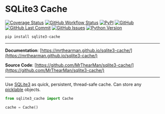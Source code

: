 # SQLite3 Cache

[![Coverage Status][coverage-badge]][coverage]
[![GitHub Workflow Status][status-badge]][status]
[![PyPI][pypi-badge]][pypi]
[![GitHub][licence-badge]][licence]
[![GitHub Last Commit][repo-badge]][repo]
[![GitHub Issues][issues-badge]][issues]
[![Python Version][version-badge]][pypi]

```shell
pip install sqlite3-cache
```

---

**Documentation**: [https://mrthearman.github.io/sqlite3-cache/](https://mrthearman.github.io/sqlite3-cache/)

**Source Code**: [https://github.com/MrThearMan/sqlite3-cache/](https://github.com/MrThearMan/sqlite3-cache/)

---

Use [SQLite3][sqlite] as quick, persistent, thread-safe cache.
Can store any [picklable][picklable] objects.

```python
from sqlite3_cache import Cache

cache = Cache()
```


[sqlite]: https://docs.python.org/3/library/sqlite3.html
[picklable]: https://docs.python.org/3/library/pickle.html

[coverage-badge]: https://coveralls.io/repos/github/MrThearMan/sqlite3-cache/badge.svg?branch=main
[status-badge]: https://img.shields.io/github/workflow/status/MrThearMan/sqlite3-cache/Tests
[pypi-badge]: https://img.shields.io/pypi/v/sqlite3-cache
[licence-badge]: https://img.shields.io/github/license/MrThearMan/sqlite3-cache
[repo-badge]: https://img.shields.io/github/last-commit/MrThearMan/sqlite3-cache
[issues-badge]: https://img.shields.io/github/issues-raw/MrThearMan/sqlite3-cache
[version-badge]: https://img.shields.io/pypi/pyversions/sqlite3-cache

[coverage]: https://coveralls.io/github/MrThearMan/sqlite3-cache?branch=main
[status]: https://github.com/MrThearMan/sqlite3-cache/actions/workflows/main.yml
[pypi]: https://pypi.org/project/sqlite3-cache
[licence]: https://github.com/MrThearMan/sqlite3-cache/blob/main/LICENSE
[repo]: https://github.com/MrThearMan/sqlite3-cache/commits/main
[issues]: https://github.com/MrThearMan/sqlite3-cache/issues
